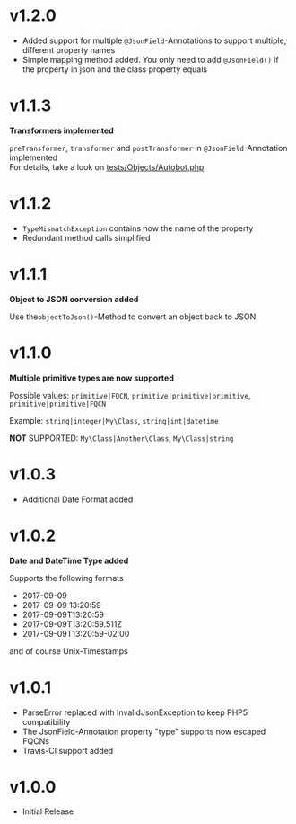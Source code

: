 # v1.2.0 
- Added support for multiple `@JsonField`-Annotations to support multiple, different property names
- Simple mapping method added. You only need to add `@JsonField()` if the property in json and the class property equals

# v1.1.3 
**Transformers implemented**

`preTransformer`, `transformer` and `postTransformer` in `@JsonField`-Annotation implemented  
For details, take a look on [tests/Objects/Autobot.php](tests/Objects/Autobot.php)

# v1.1.2
- `TypeMismatchException` contains now the name of the property
- Redundant method calls simplified

# v1.1.1
**Object to JSON conversion added**

Use the`objectToJson()`-Method to convert an object back to JSON

# v1.1.0
**Multiple primitive types are now supported**

Possible values: `primitive|FQCN`, `primitive|primitive|primitive`, `primitive|primitive|FQCN`

Example: `string|integer|My\Class`, `string|int|datetime`

**NOT** SUPPORTED: `My\Class|Another\Class`, `My\Class|string`

# v1.0.3
- Additional Date Format added

# v1.0.2
**Date and DateTime Type added**

Supports the following formats
- 2017-09-09
- 2017-09-09 13:20:59
- 2017-09-09T13:20:59
- 2017-09-09T13:20:59.511Z
- 2017-09-09T13:20:59-02:00

and of course Unix-Timestamps

# v1.0.1
- ParseError replaced with InvalidJsonException to keep PHP5 compatibility
- The JsonField-Annotation property "type" supports now escaped FQCNs
- Travis-CI support added

# v1.0.0
- Initial Release